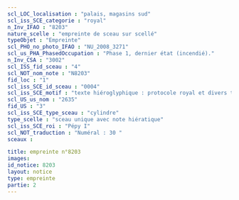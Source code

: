 ```yaml
---
scl_LOC_localisation : "palais, magasins sud"
scl_iss_SCE_categorie : "royal"
n_Inv_IFAO : "8203"
nature_scelle : "empreinte de sceau sur scellé"
typeObjet : "Empreinte"
scl_PHO_no_photo_IFAO : "NU_2008_3271"
scl_us_PHA_PhasedOccupation : "Phase 1, dernier état (incendié)."
n_Inv_CSA : "3002"
scl_ISS_fid_sceau : "4"
scl_NOT_nom_note : "N8203"
fid_loc : "1"
scl_iss_SCE_id_sceau : "0004"
scl_iss_SCE_motif : "texte hiéroglyphique : protocole royal et divers titres de scribe dans la mrt de Pépy"
scl_US_us_nom : "2635"
fid_US : "3"
scl_iss_SCE_type_sceau : "cylindre"
type_scelle : "sceau unique avec note hiératique"
scl_iss_SCE_roi : "Pépy I"
scl_NOT_traduction : "Numéral : 30 "
sceaux :

title: empreinte n°8203
images: 
id_notice: 8203
layout: notice
type: empreinte
partie: 2
---
```


